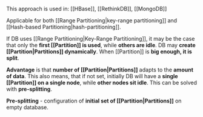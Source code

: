 This approach is used in: [[HBase]], [[RethinkDB]], [[MongoDB]]

Applicable for both [[Range Partitioning|key-range partitioning]] and [[Hash-based Partitioning|hash-partitioning]].

If DB uses [[Range Partitioning|Key-Range Partitioning]], it may be the case that only the **first [[Partition]] is used**, while **others are idle**. DB may **create [[Partition|Partitions]] dynamically**. When [[Partition]] is **big enough, it is split**.

**Advantage** is that **number of [[Partition|Partitions]]** adapts to the **amount of data**. This also means, that if not set, initially DB will have a **single [[Partition]] on a single node**, while **other nodes sit idle**. This can be solved with **pre-splitting**.

**Pre-splitting** - configuration of **initial set of [[Partition|Partitions]]** on empty database.
